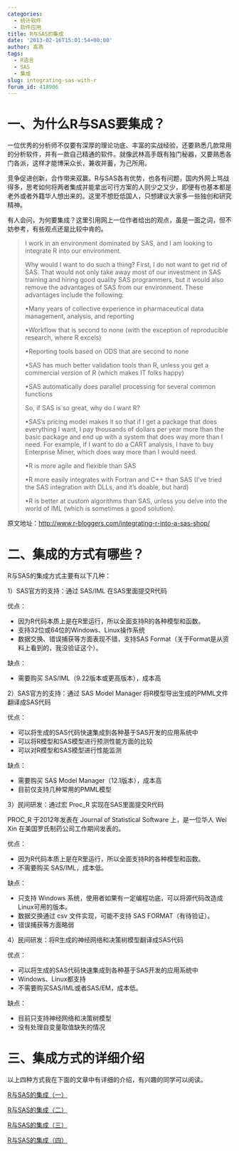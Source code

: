 ```yaml
---
categories:
  - 统计软件
  - 软件应用
title: R与SAS的集成
date: '2013-02-16T15:01:54+00:00'
author: 高燕
tags:
  - R语言
  - SAS
  - 集成
slug: integrating-sas-with-r
forum_id: 418906
---
```


# 一、为什么R与SAS要集成？

一位优秀的分析师不仅要有深厚的理论功底、丰富的实战经验，还要熟悉几款常用的分析软件，并有一款自己精通的软件。就像武林高手既有独门秘器，又要熟悉各门各派，这样才能博采众长，兼收并蓄，为己所用。

竞争促进创新，合作带来双赢。R与SAS各有优势，也各有问题，国内外网上骂战得多，思考如何将两者集成并能拿出可行方案的人则少之又少，即便有也基本都是老外或者外籍华人想出来的。这里不想贬低国人，只想建议大家多一些独创和研究精神。

有人会问，为何要集成？这里引用网上一位作者给出的观点，虽是一面之词，但不妨参考，有些观点还是比较中肯的。
 <!--more-->
> I work in an environment dominated by SAS, and I am looking to integrate R into our environment.
> 
> Why would I want to do such a thing? First, I do not want to get rid of SAS. That would not only take away most of our investment in SAS training and hiring good quality SAS programmers, but it would also remove the advantages of SAS from our environment. These advantages include the following:
> 
> •Many years of collective experience in pharmaceutical data management, analysis, and reporting
>   
> •Workflow that is second to none (with the exception of reproducible research, where R excels)
>  
> •Reporting tools based on ODS that are second to none
>   
> •SAS has much better validation tools than R, unless you get a commercial version of R (which makes IT folks happy)
>   
> •SAS automatically does parallel processing for several common functions
> 
> So, if SAS is so great, why do I want R?
> 
> •SAS’s pricing model makes it so that if I get a package that does everything I want, I pay thousands of dollars per year more than the basic package and end up with a system that does way more than I need. For example, if I want to do a CART analysis, I have to buy Enterprise Miner, which does way more than I would need.
>   
> •R is more agile and flexible than SAS
>   
> •R more easily integrates with Fortran and C++ than SAS (I’ve tried the SAS integration with DLLs, and it’s doable, but hard)
>   
> •R is better at custom algorithms than SAS, unless you delve into the world of IML (which is sometimes a good solution).

原文地址：<http://www.r-bloggers.com/integrating-r-into-a-sas-shop/>

# 二、集成的方式有哪些？

R与SAS的集成方式主要有以下几种：

1）SAS官方的支持：通过 SAS/IML 在SAS里面提交R代码

优点：

  * 因为R代码本质上是在R里运行，所以全面支持R的各种模型和函数。
  * 支持32位或64位的Windows、Linux操作系统
  * 数据交换、错误捕获等方面表现不错，支持SAS Format（关于Format是从资料上看到的，我没验证这个）。

缺点：

  * 需要购买 SAS/IML（9.22版本或更高版本），成本高

2）SAS官方的支持：通过 SAS Model Manager 将R模型导出生成的PMML文件翻译成SAS代码

优点：

  * 可以将生成的SAS代码快速集成到各种基于SAS开发的应用系统中
  * 可以将R模型和SAS模型进行预测性能方面的比较
  * 可以对R模型和SAS模型进行性能监测

缺点：

  * 需要购买 SAS Model Manager（12.1版本），成本高
  * 目前仅支持几种常用的PMML模型

3）民间研发：通过宏 Proc_R 实现在SAS里面提交R代码

PROC_R 于2012年发表在 Journal of Statistical Software 上，是一位华人 Wei Xin 在美国罗氏制药公司工作期间发表的。

优点：

  * 因为R代码本质上是在R里运行，所以全面支持R的各种模型和函数。
  * 不需要购买 SAS/IML，成本低。

缺点：

  * 只支持 Windows 系统，使用者如果有一定编程功底，可以将源代码改造成Linux可用的版本。
  * 数据交换通过 csv 文件实现，可能不支持 SAS FORMAT（有待验证）。
  * 错误捕获等方面略弱

4）民间研发：将R生成的神经网络和决策树模型翻译成SAS代码

优点：

  * 可以将生成的SAS代码快速集成到各种基于SAS开发的应用系统中
  * Windows、Linux都支持
  * 不需要购买SAS/IML或者SAS/EM，成本低。

缺点：

  * 目前只支持神经网络和决策树模型
  * 没有处理自变量取值缺失的情况

# 三、集成方式的详细介绍

以上四种方式我在下面的文章中有详细的介绍，有兴趣的同学可以阅读。

[R与SAS的集成（一）](http://blog.sina.com.cn/s/blog_8db50cf70101dmo4.html)

[R与SAS的集成（二）](http://blog.sina.com.cn/s/blog_8db50cf70101dmoa.html)

[R与SAS的集成（三）](http://blog.sina.com.cn/s/blog_8db50cf70101dn4z.html)

[R与SAS的集成（四）](http://blog.sina.com.cn/s/blog_8db50cf70101dlp6.html)
